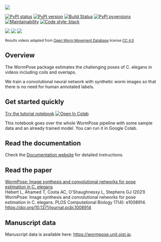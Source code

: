 ![](https://i.imgur.com/hcOUEif.png)

[![PyPI status](https://img.shields.io/pypi/status/wormpose.svg)](https://pypi.python.org/pypi/wormpose/)
[![PyPI version](https://badge.fury.io/py/wormpose.svg)](https://pypi.python.org/pypi/wormpose/)
[![Build Status](https://travis-ci.com/iteal/wormpose.svg?branch=main)](https://travis-ci.com/iteal/wormpose)
[![PyPI pyversions](https://img.shields.io/pypi/pyversions/wormpose.svg)](https://pypi.python.org/pypi/wormpose/)
[![Maintainability](https://img.shields.io/codeclimate/maintainability/iteal/wormpose)](https://codeclimate.com/github/iteal/wormpose/maintainability)
[![Code style: black](https://img.shields.io/badge/code%20style-black-000000.svg)](https://github.com/psf/black)

![](https://i.imgur.com/l76dxbM.gif)
![](https://i.imgur.com/4b8zz68.gif)
![](https://i.imgur.com/e4oox2p.gif)

<sub>Results videos adapted from [Open Worm Movement Database](http://movement.openworm.org/) license [CC 4.0](https://creativecommons.org/licenses/by/4.0/legalcode) </sub>


## Overview

The WormPose package estimates the challenging poses of C. elegans in videos including coils and overlaps. 

We train a convolutional neural network with synthetic worm images so that there is no need for human annotated labels. 

## Get started quickly
[Try the tutorial notebook](https://github.com/iteal/wormpose/blob/main/examples/tutorial_sample_data.ipynb)   <a href="https://colab.research.google.com/github/iteal/wormpose/blob/main/examples/tutorial_sample_data.ipynb" target="_parent"><img src="https://colab.research.google.com/assets/colab-badge.svg" alt="Open In Colab"/></a>

This notebook goes over the whole WormPose pipeline with some sample data and an already trained model. You can run it in Google Colab.

## Read the documentation
Check the [Documentation website](https://iteal.github.io/wormpose/index.html) for detailed instructions.

## Read the paper
[WormPose: Image synthesis and convolutional networks for pose estimation in C. elegans](https://journals.plos.org/ploscompbiol/article?id=10.1371/journal.pcbi.1008914)  
Hebert L, Ahamed T, Costa AC, O’Shaughnessy L, Stephens GJ (2021) WormPose: Image synthesis and convolutional networks for pose estimation in C. elegans. PLOS Computational Biology 17(4): e1008914. https://doi.org/10.1371/journal.pcbi.1008914

## Manuscript data 
Manuscript data is available here: https://wormpose.unit.oist.jp.
